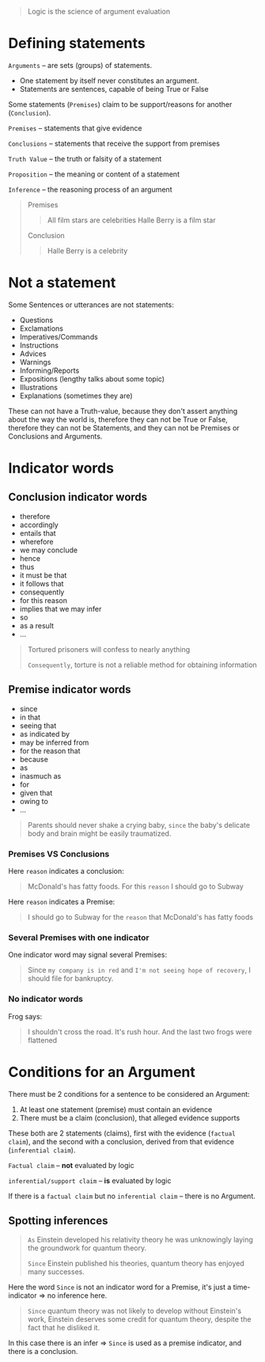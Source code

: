 > Logic is the science of argument evaluation

# Defining statements

`Arguments` – are sets (groups) of statements.

- One statement by itself never constitutes an argument.
- Statements are sentences, capable of being True or False

Some statements (`Premises`) claim to be support/reasons for another 
(`Conclusion`).

`Premises` – statements that give evidence

`Conclusions` – statements that receive the support from premises

`Truth Value` – the truth or falsity of a statement

`Proposition` – the meaning or content of a statement

`Inference` – the reasoning process of an argument

> Premises
>> All film stars are celebrities
>> Halle Berry is a film star
>
> Conclusion
>> Halle Berry is a celebrity

# Not a statement

Some Sentences or utterances are not statements:

- Questions
- Exclamations
- Imperatives/Commands
- Instructions
- Advices
- Warnings
- Informing/Reports
- Expositions (lengthy talks about some topic)
- Illustrations
- Explanations (sometimes they are)

These can not have a Truth-value, because they don't assert anything 
about the way the world is, therefore they can not be True or False,
therefore they can not be Statements, and they can not be Premises
or Conclusions and Arguments.

# Indicator words

## Conclusion indicator words

- therefore
- accordingly
- entails that
- wherefore
- we may conclude
- hence
- thus
- it must be that
- it follows that
- consequently
- for this reason
- implies that we may infer
- so
- as a result
- ...

> Tortured prisoners will confess to nearly anything
> 
> `Consequently`, torture is not a reliable method for obtaining information

## Premise indicator words

- since
- in that
- seeing that
- as indicated by
- may be inferred from
- for the reason that
- because
- as
- inasmuch as
- for
- given that
- owing to
- ...

> Parents should never shake a crying baby, `since` the baby's delicate
> body and brain might be easily traumatized.

### Premises VS Conclusions

Here `reason` indicates a conclusion:

> McDonald's has fatty foods. For this `reason` I should go to Subway

Here `reason` indicates a Premise:

> I should go to Subway for the `reason` that McDonald's has fatty foods

### Several Premises with one indicator

One indicator word may signal several Premises:

> Since `my company is in red` and `I'm not seeing hope of recovery`, 
> I should file for bankruptcy.

### No indicator words

Frog says:

> I shouldn't cross the road. It's rush hour. And the last two frogs
> were flattened


# Conditions for an Argument

There must be 2 conditions for a sentence to be considered an Argument:

1. At least one statement (premise) must contain an evidence
2. There must be a claim (conclusion), that alleged evidence supports

These both are 2 statements (claims), first with the evidence (`factual claim`),
and the second with a conclusion, derived from that evidence 
(`inferential claim`).

`Factual claim` – **not** evaluated by logic

`inferential/support claim` – **is** evaluated by logic

If there is a `factual claim` but no `inferential claim` – there is no Argument.

## Spotting inferences

> `As` Einstein developed his relativity theory he was unknowingly laying 
> the groundwork for quantum theory.
> 
> `Since` Einstein published his theories, quantum theory has enjoyed many 
> successes.

Here the word `Since` is not an indicator word for a Premise, it's just a 
time-indicator => no inference here.

> `Since` quantum theory was not likely to develop without Einstein's work,
> Einstein deserves some credit for quantum theory, despite the fact that he
> disliked it.

In this case there is an infer => `Since` is used as a premise indicator,
and there is a conclusion.
